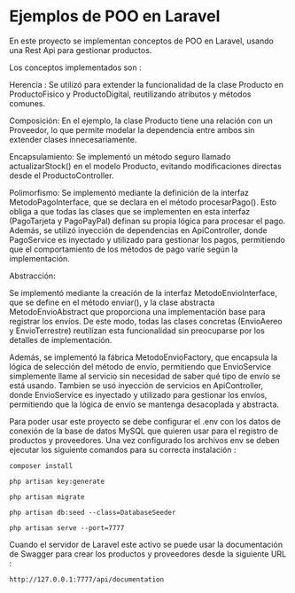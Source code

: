 # Ejemplos de POO en Laravel

En este proyecto se implementan conceptos de POO en Laravel, usando una Rest Api para gestionar productos.

Los conceptos implementados son : 

Herencia : Se utilizó para extender la funcionalidad de la clase Producto en ProductoFisico y ProductoDigital, reutilizando atributos y métodos comunes.

Composición: En el ejemplo, la clase Producto tiene una relación con un Proveedor, lo que permite modelar la dependencia entre ambos sin extender clases innecesariamente.

Encapsulamiento: Se implementó un método seguro llamado actualizarStock() en el modelo Producto, evitando modificaciones directas desde el ProductoController.

Polimorfismo: Se implementó mediante la definición de la interfaz MetodoPagoInterface, que se declara en el método procesarPago(). Esto obliga a que todas las clases que se implementen en esta interfaz (PagoTarjeta y PagoPayPal) definan su propia lógica para procesar el pago. Además, se utilizó inyección de dependencias en ApiController, donde PagoService es inyectado y utilizado para gestionar los pagos, permitiendo que el comportamiento de los métodos de pago varíe según la implementación.

Abstracción: 

Se implementó mediante la creación de la interfaz MetodoEnvioInterface, que se define en el método enviar(), y la clase abstracta MetodoEnvioAbstract que proporciona una implementación base para registrar los envíos. De este modo, todas las clases concretas (EnvioAereo y EnvioTerrestre) reutilizan esta funcionalidad sin preocuparse por los detalles de implementación.

Además, se implementó la fábrica MetodoEnvioFactory, que encapsula la lógica de selección del método de envío, permitiendo que EnvioService simplemente llame al servicio sin necesidad de saber qué tipo de envío se está usando. Tambien se usó inyección de servicios en ApiController, donde EnvioService es inyectado y utilizado para gestionar los envíos, permitiendo que la lógica de envío se mantenga desacoplada y abstracta.

Para poder usar este proyecto se debe configurar el .env con los datos de conexión de la base de datos MySQL que quieren usar para el registro de productos y proveedores. Una vez configurado los archivos env se deben ejecutar los siguiente comandos para su correcta instalación :

```
composer install
```
```
php artisan key:generate
```
```
php artisan migrate
```
```
php artisan db:seed --class=DatabaseSeeder
```
```
php artisan serve --port=7777
```

Cuando el servidor de Laravel este activo se puede usar la documentación de Swagger para crear los productos y proveedores desde la siguiente URL : 

```
http://127.0.0.1:7777/api/documentation
```